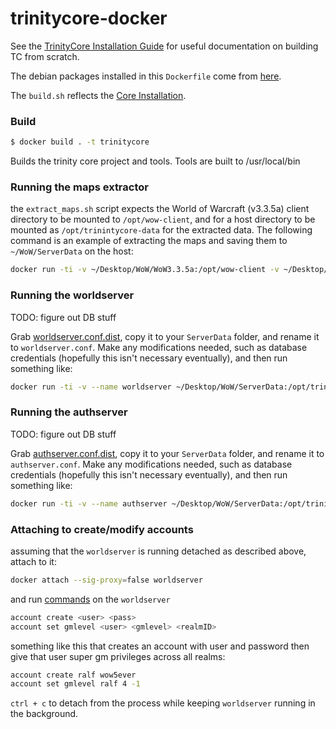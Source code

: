 # trinitycore-docker

See the [TrinityCore Installation Guide](http://collab.kpsn.org/display/tc/Installation+Guide) for useful
documentation on building TC from scratch.

The debian packages installed in this `Dockerfile` come from [here](http://collab.kpsn.org/display/tc/Requirements).

The `build.sh` reflects the [Core Installation](http://collab.kpsn.org/display/tc/Core+Installation).

### Build

```sh
$ docker build . -t trinitycore
```

Builds the trinity core project and tools. Tools are built to /usr/local/bin

### Running the maps extractor

the `extract_maps.sh` script expects the World of Warcraft (v3.3.5a) client directory to be mounted to `/opt/wow-client`, and for a host directory to be mounted as `/opt/trinintycore-data` for the extracted data. The following command is an example of extracting the maps and saving them to `~/WoW/ServerData` on the host:

```sh
docker run -ti -v ~/Desktop/WoW/WoW3.3.5a:/opt/wow-client -v ~/Desktop/WoW/ServerData:/opt/trinitycore-data trinitycore /etc/extract_maps.sh
```

### Running the worldserver

TODO: figure out DB stuff

Grab [worldserver.conf.dist][], copy it to your `ServerData` folder, and rename it to `worldserver.conf`. Make any modifications needed, such as database credentials (hopefully this isn't necessary eventually), and then run something like:

```sh
docker run -ti -v --name worldserver ~/Desktop/WoW/ServerData:/opt/trinitycore-data trinitycore /usr/local/bin/worldserver -c /opt/trinitycore-data/worldserver.conf
```

### Running the authserver

TODO: figure out DB stuff

Grab [authserver.conf.dist][], copy it to your `ServerData` folder, and rename it to `authserver.conf`. Make any modifications needed, such as database credentials (hopefully this isn't necessary eventually), and then run something like:

```sh
docker run -ti -v --name authserver ~/Desktop/WoW/ServerData:/opt/trinitycore-data trinitycore /usr/local/bin/authserver -c /opt/trinitycore-data/authserver.conf
```


[worldserver.conf.dist]: https://github.com/TrinityCore/TrinityCore/blob/3.3.5/src/server/worldserver/worldserver.conf.dist
[authserver.conf.dist]: https://github.com/TrinityCore/TrinityCore/blob/3.3.5/src/server/authserver/authserver.conf.dist

### Attaching to create/modify accounts


assuming that the `worldserver` is running detached as described above, attach to it:

```sh
docker attach --sig-proxy=false worldserver
```

and run [commands](http://collab.kpsn.org/display/tc/Server+Setup#ServerSetup-FinalSteps) on the `worldserver`

```sh
account create <user> <pass>
account set gmlevel <user> <gmlevel> <realmID>
```

something like this that creates an account with user and password then give that user super gm privileges across all realms:

```sh
account create ralf wow5ever
account set gmlevel ralf 4 -1
```
`ctrl + c` to detach from the process while keeping `worldserver` running in the background.
